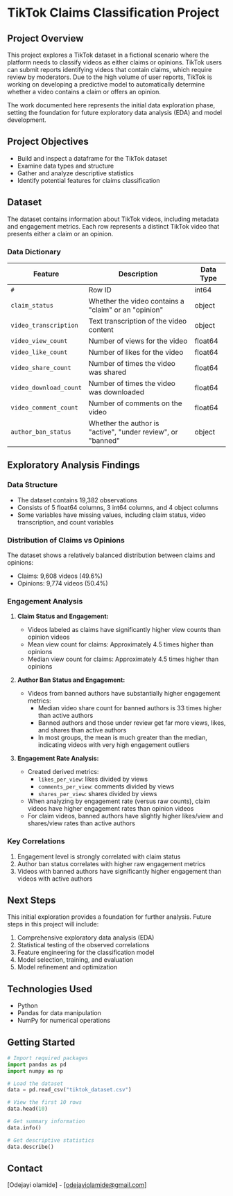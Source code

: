 # TikTok Claims Classification Project

## Project Overview
This project explores a TikTok dataset in a fictional scenario where the platform needs to classify videos as either claims or opinions. TikTok users can submit reports identifying videos that contain claims, which require review by moderators. Due to the high volume of user reports, TikTok is working on developing a predictive model to automatically determine whether a video contains a claim or offers an opinion.

The work documented here represents the initial data exploration phase, setting the foundation for future exploratory data analysis (EDA) and model development.

## Project Objectives
- Build and inspect a dataframe for the TikTok dataset
- Examine data types and structure
- Gather and analyze descriptive statistics
- Identify potential features for claims classification

## Dataset
The dataset contains information about TikTok videos, including metadata and engagement metrics. Each row represents a distinct TikTok video that presents either a claim or an opinion.

### Data Dictionary

| Feature | Description | Data Type |
|---------|-------------|-----------|
| `#` | Row ID | int64 |
| `claim_status` | Whether the video contains a "claim" or an "opinion" | object |
| `video_transcription` | Text transcription of the video content | object |
| `video_view_count` | Number of views for the video | float64 |
| `video_like_count` | Number of likes for the video | float64 |
| `video_share_count` | Number of times the video was shared | float64 |
| `video_download_count` | Number of times the video was downloaded | float64 |
| `video_comment_count` | Number of comments on the video | float64 |
| `author_ban_status` | Whether the author is "active", "under review", or "banned" | object |

## Exploratory Analysis Findings

### Data Structure
- The dataset contains 19,382 observations
- Consists of 5 float64 columns, 3 int64 columns, and 4 object columns
- Some variables have missing values, including claim status, video transcription, and count variables

### Distribution of Claims vs Opinions
The dataset shows a relatively balanced distribution between claims and opinions:
- Claims: 9,608 videos (49.6%)
- Opinions: 9,774 videos (50.4%)

### Engagement Analysis
1. **Claim Status and Engagement:**
   - Videos labeled as claims have significantly higher view counts than opinion videos
   - Mean view count for claims: Approximately 4.5 times higher than opinions
   - Median view count for claims: Approximately 4.5 times higher than opinions

2. **Author Ban Status and Engagement:**
   - Videos from banned authors have substantially higher engagement metrics:
     - Median video share count for banned authors is 33 times higher than active authors
     - Banned authors and those under review get far more views, likes, and shares than active authors
     - In most groups, the mean is much greater than the median, indicating videos with very high engagement outliers

3. **Engagement Rate Analysis:**
   - Created derived metrics:
     - `likes_per_view`: likes divided by views
     - `comments_per_view`: comments divided by views
     - `shares_per_view`: shares divided by views
   - When analyzing by engagement rate (versus raw counts), claim videos have higher engagement rates than opinion videos
   - For claim videos, banned authors have slightly higher likes/view and shares/view rates than active authors

### Key Correlations
1. Engagement level is strongly correlated with claim status
2. Author ban status correlates with higher raw engagement metrics
3. Videos with banned authors have significantly higher engagement than videos with active authors

## Next Steps
This initial exploration provides a foundation for further analysis. Future steps in this project will include:
1. Comprehensive exploratory data analysis (EDA)
2. Statistical testing of the observed correlations
3. Feature engineering for the classification model
4. Model selection, training, and evaluation
5. Model refinement and optimization

## Technologies Used
- Python
- Pandas for data manipulation
- NumPy for numerical operations

## Getting Started
```python
# Import required packages
import pandas as pd
import numpy as np

# Load the dataset
data = pd.read_csv("tiktok_dataset.csv")

# View the first 10 rows
data.head(10)

# Get summary information
data.info()

# Get descriptive statistics
data.describe()
```

## Contact
[Odejayi olamide] - [odejayiolamide@gmail.com]
